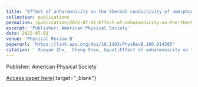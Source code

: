```yaml
---
title: "Effect of anharmonicity on the thermal conductivity of amorphous silica"
collection: publications
permalink: /publication/2022-07-01-Effect-of-anharmonicity-on-the-thermal-conductivity-of-amorphous-silica
excerpt: 'Publisher: American Physical Society'
date: 2022-07-01
venue: 'Physical Review B'
paperurl: 'https://link.aps.org/doi/10.1103/PhysRevB.106.014305'
citation: ' Xueyan Zhu,  Cheng Shao, &quot;Effect of anharmonicity on the thermal conductivity of amorphous silica.&quot; Physical Review B, 2022.'
---
```

Publisher: American Physical Society

[Access paper here](https://link.aps.org/doi/10.1103/PhysRevB.106.014305){:target="_blank"}
